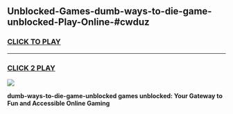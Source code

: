 
## Unblocked-Games-dumb-ways-to-die-game-unblocked-Play-Online-#cwduz
<h3>
<a href="https://premium.freeplayer.one?title=dumb-ways-to-die-game-unblocked&ref=27F">CLICK TO PLAY</a></h3>
<hr>

<h3>
<a href="https://premium.freeplayer.one?title=dumb-ways-to-die-game-unblocked&ref=27F">CLICK 2 PLAY</a>
  
</h3>

<a href="https://premium.freeplayer.one?title=dumb-ways-to-die-game-unblocked&ref=27F"><img src="https://clearcache.store/games.png"></a>


**dumb-ways-to-die-game-unblocked games unblocked: Your Gateway to Fun and Accessible Online Gaming**

